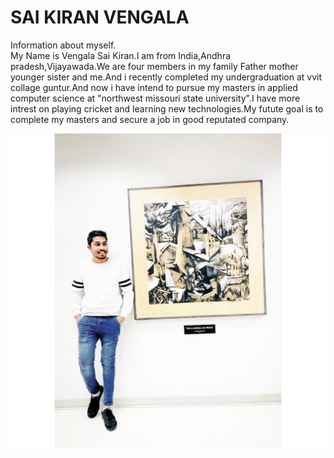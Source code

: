 # SAI KIRAN VENGALA
Information about myself.<br>
My Name is Vengala Sai Kiran.I am from India,Andhra pradesh,Vijayawada.We are four members in my family Father mother younger sister and me.And i recently completed my undergraduation at vvit collage guntur.And now i have intend to pursue my masters in applied computer science at "northwest missouri state university".I have more intrest on playing cricket and learning new technologies.My futute goal is to complete my masters and secure a job in good reputated company.

![Its my image](https://github.com/Saikiran174/assignment2-Vengala/blob/f17a85257a70763a7f4a7629384ab0d45d4bd8f9/Image%20of%20mine.jpeg)

